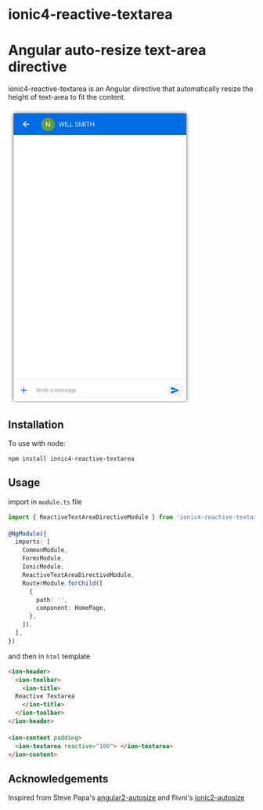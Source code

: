 # ionic4-reactive-textarea
Angular auto-resize text-area directive
=============

ionic4-reactive-textarea is an Angular directive that automatically resize the height of text-area to fit the content.

![alt text](assets/reactive-textarea.gif "Reactive text-area")

Installation
-----------------

To use with node:

```console
npm install ionic4-reactive-textarea
```


Usage
-----------------
import in `module.ts` file

```typescript
import { ReactiveTextAreaDirectiveModule } from 'ionic4-reactive-textarea';

@NgModule({
  imports: [
    CommonModule,
    FormsModule,
    IonicModule,
    ReactiveTextAreaDirectiveModule,
    RouterModule.forChild([
      {
        path: '',
        component: HomePage,
      },
    ]),
  ],
})

```
and then in `html` template

```html
<ion-header>
  <ion-toolbar>
    <ion-title>
  Reactive Textarea
    </ion-title>
  </ion-toolbar>
</ion-header>

<ion-content padding>
  <ion-textarea reactive="100"> </ion-textarea>
</ion-content>
```


Acknowledgements
-----------------

Inspired from Steve Papa's [angular2-autosize](https://github.com/stevepapa/angular2-autosize)
and flivni's [ionic2-autosize](https://github.com/flivni/ionic2-autosize)
